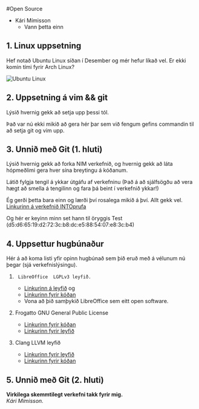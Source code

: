 #Open Source

* Kári Mímisson
  * Vann þetta einn

## 1. Linux uppsetning

Hef notað Ubuntu Linux síðan í Desember og mér hefur líkað vel. Er ekki komin
tími fyrir Arch Linux?

![Ubuntu Linux](https://raw.github.com/kari14/INTOmarkdown/master/Screenshot%20from%202013-10-17%2019:30:12.png)

## 2. Uppsetning á vim && git

Lýsið hvernig gekk að setja upp þessi tól.

Það var nú ekki mikið að gera hér þar sem við fengum gefins commandin til að
setja git og vim upp.

## 3. Unnið með Git (1. hluti)

Lýsið hvernig gekk að forka NIM verkefnið, og hvernig gekk að láta hópmeðlimi gera hver sína breytingu á kóðanum.

Látið fylgja tengil á ykkar útgáfu af verkefninu (Það á að sjálfsögðu að vera hægt að smella á tengilinn og fara þá beint í verkefnið ykkar!)

Ég gerði þetta bara einn og lærði því rosalega mikið á því. Allt gekk vel. 
[Linkurinn á verkefnið INTOprufa](https://github.com/kari14/INTOPrufa)

Og hér er keyinn minn set hann til öryggis
Test (d5:d6:65:19:d2:72:3c:b8:dc:e5:88:54:07:e8:3c:b4)  
## 4. Uppsettur hugbúnaður

Hér á að koma listi yfir opinn hugbúnað sem þið eruð með á vélunum nú þegar (sjá verkefnislýsingu).


1.  	LibreOffice  LGPLv3 leyfið.
   *	[Linkurinn á leyfið](http://www.libreoffice.org/download/license) og
   *	[Linkurinn fyrir kóðan](http://anongit.freedesktop.org/git/libreoffice/core.git)
   *	Vona að þið samþykið LibreOffice sem eitt open software.

2.	Frogatto GNU General Public License
    *	[Linkurinn fyrir kóðan](https://github.com/frogatto/frogatto)
    *	[Linkurinn fyrir leyfið](http://en.wikipedia.org/wiki/Frogatto_&_Friends)

3.	Clang LLVM leyfið
    *	[Linkurinn fyrir leyfið](http://clang.llvm.org/features.html)
    *	[Linkurinn fyrir kóðan](http://llvm.org/releases/download.html)
	

## 5. Unnið með Git (2. hluti)

**Virkilega skemmtilegt verkefni takk fyrir mig.**  
*Kári Mímisson.*
